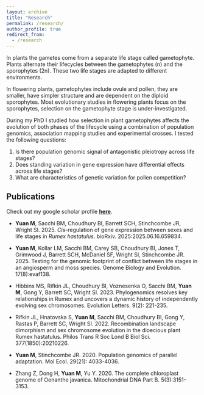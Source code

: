 ```yaml
---
layout: archive
title: "Research"
permalink: /research/
author_profile: true
redirect_from:
  - /research
---
```


In plants the gametes come from a separate life stage called gametophyte. Plants alternate their lifecycles between the gametophytes (n) and the sporophytes (2n). These two life stages are adapted to different environments. 

In flowering plants, gametophytes include ovule and pollen, they are smaller, have simpler structure and are dependent on the diploid sporophytes. Most evolutionary studies in flowering plants focus on the sporophytes, selection on the gametophyte stage is under-investigated.

During my PhD I studied how selection in plant gametophytes affects the evolution of both phases of the lifecycle using a combination of population genomics, association mapping studies and experimental crosses. I tested the following questions: 

1. Is there population genomic signal of antagonistic pleiotropy across life stages?
2. Does standing variation in gene expression have differential effects across life stages? 
3. What are characteristics of genetic variation for pollen competition?



## Publications
Check out my google scholar profile __[here](https://scholar.google.com/citations?hl=en&user=srbcmeYAAAAJ)__.

* __Yuan M__, Sacchi BM, Choudhury BI, Barrett SCH, Stinchcombe JR, Wright SI. 2025. *Cis*-regulation of gene expression between sexes and life stages in *Rumex hastatulus*. bioRxiv. 2025:2025.06.16.659834.

* __Yuan M__, Kollar LM, Sacchi BM, Carey SB, Choudhury BI, Jones T, Grimwood J, Barrett SCH, McDaniel SF, Wright SI, Stinchcombe JR. 2025. Testing for the genomic footprint of conflict between life stages in an angiosperm and moss species. Genome Biology and Evolution. 17(8):evaf138.

* Hibbins MS, Rifkin JL, Choudhury BI, Voznesenka O, Sacchi BM, __Yuan M__, Gong Y, Barrett SC, Wright SI. 2023. Phylogenomics resolves key relationships in Rumex and uncovers a dynamic history of independently evolving sex chromosomes. Evolution Letters. 9(2): 221-235.

* Rifkin JL, Hnatovska S, __Yuan M__, Sacchi BM, Choudhury BI, Gong Y, Rastas P, Barrett SC, Wright SI. 2022. Recombination landscape dimorphism and sex chromosome evolution in the dioecious plant Rumex hastatulus. Philos Trans R Soc Lond B Biol Sci. 377(1850):20210226.

* __Yuan M__, Stinchcombe JR. 2020. Population genomics of parallel adaptation. Mol Ecol. 29(21): 4033-4036.

* Zhang Z, Dong H, __Yuan M__, Yu Y. 2020. The complete chloroplast genome of Oenanthe javanica. Mitochondrial DNA Part B. 5(3):3151-3153.





